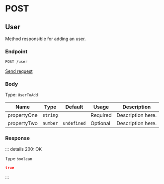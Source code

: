 # POST

## User

Method responsible for adding an user.

### Endpoint

```sh
POST /user
```

[Send request](https://hopp.sh/r/aLQnF0HzwHNI '/user')

### Body

Type: `UserToAdd`

| Name        | Type     | Default     | Usage    | Description       |
| ----------- | -------- | ----------- | -------- | ----------------- |
| propertyOne | `string` |             | Required | Description here. |
| propertyTwo | `number` | `undefined` | Optional | Description here. |

### Response

::: details 200: OK

Type `boolean`

```json
true
```

:::
